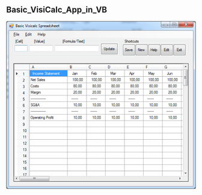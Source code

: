 ## Basic_VisiCalc_App_in_VB

![alt text](https://github.com/pramos2018/Basic_VisiCalc_App_in_VB/blob/master/Basic%20VisiCalc%20VB.png)
